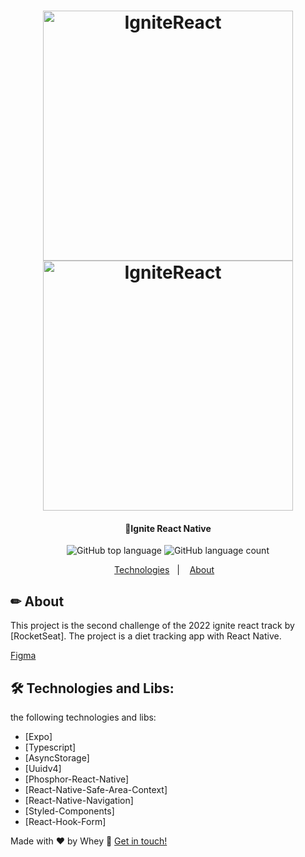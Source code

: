 <h1 align="center">
    <img alt="IgniteReact" title="#IgniteReact" src="assets/home.png" width="400" height="400"/>
    <img alt="IgniteReact" title="#IgniteReact" src="assets/keepit.png" width="400" height="400"/>
</h1>

<h4 align="center"> 
	🚀Ignite React Native
</h4>

<p align="center">

  <img alt="GitHub top language" src="https://img.shields.io/github/languages/top/Wheyckson/react-native-todoList.svg">  
 
  <img alt="GitHub language count" src="https://img.shields.io/github/languages/count/Wheyckson/react-native-todoList.svg">

</p>

<p align="center">
  <a href="#technologies">Technologies</a>&nbsp;&nbsp;&nbsp;|&nbsp;&nbsp;&nbsp;
  <a href="#information">About</a>&nbsp;&nbsp;&nbsp;
</p>

## ✏ About

This project is the second challenge of the 2022 ignite react track by [RocketSeat]. The project is a diet tracking app with React Native.

[Figma](<https://www.figma.com/file/6VwWgIBFib8XhN6W4GsZsu/Daily-Diet-•-Desafio-React-Native-(Community)-(Copy)?node-id=2%3A12&mode=dev>)

## 🛠 Technologies and Libs:

the following technologies and libs:

- [Expo]
- [Typescript]
- [AsyncStorage]
- [Uuidv4]
- [Phosphor-React-Native]
- [React-Native-Safe-Area-Context]
- [React-Native-Navigation]
- [Styled-Components]
- [React-Hook-Form]

Made with ♥ by Whey :wave: [Get in touch!](https://www.linkedin.com/in/wheyckson-lopes/)
